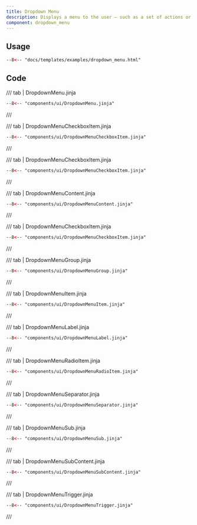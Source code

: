 ```yaml
---
title: Dropdown Menu
description: Displays a menu to the user — such as a set of actions or functions — triggered by a button.
component: dropdown_menu
---
```


## Usage

```html
--8<-- "docs/templates/examples/dropdown_menu.html"
```


## Code

/// tab | DropdownMenu.jinja
```html
--8<-- "components/ui/DropdownMenu.jinja"
```
///

/// tab | DropdownMenuCheckboxItem.jinja
```html
--8<-- "components/ui/DropdownMenuCheckboxItem.jinja"
```
///

/// tab | DropdownMenuCheckboxItem.jinja
```html
--8<-- "components/ui/DropdownMenuCheckboxItem.jinja"
```
///

/// tab | DropdownMenuContent.jinja
```html
--8<-- "components/ui/DropdownMenuContent.jinja"
```
///

/// tab | DropdownMenuCheckboxItem.jinja
```html
--8<-- "components/ui/DropdownMenuCheckboxItem.jinja"
```
///

/// tab | DropdownMenuGroup.jinja
```html
--8<-- "components/ui/DropdownMenuGroup.jinja"
```
///

/// tab | DropdownMenuItem.jinja
```html
--8<-- "components/ui/DropdownMenuItem.jinja"
```
///

/// tab | DropdownMenuLabel.jinja
```html
--8<-- "components/ui/DropdownMenuLabel.jinja"
```
///

/// tab | DropdownMenuRadioItem.jinja
```html
--8<-- "components/ui/DropdownMenuRadioItem.jinja"
```
///

/// tab | DropdownMenuSeparator.jinja
```html
--8<-- "components/ui/DropdownMenuSeparator.jinja"
```
///

/// tab | DropdownMenuSub.jinja
```html
--8<-- "components/ui/DropdownMenuSub.jinja"
```
///

/// tab | DropdownMenuSubContent.jinja
```html
--8<-- "components/ui/DropdownMenuSubContent.jinja"
```
///

/// tab | DropdownMenuTrigger.jinja
```html
--8<-- "components/ui/DropdownMenuTrigger.jinja"
```
///

